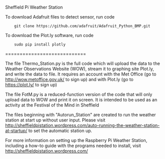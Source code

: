 Sheffield Pi Weather Station

To download Adafruit files to detect sensor, run code 

        git clone https://github.com/adafruit/Adafruit_Python_BMP.git
        
To download the Plot.ly software, run code

        sudo pip install plotly
        
============================

The file Thermo_Station.py is the full code which will upload the data to the Weather Observations Website (WOW), stream it to graphing site Plot.ly, and write the data to file. It requires an account with the Met Office (go to http://wow.metoffice.gov.uk/ to sign up) and with Plot.ly (go to https://plot.ly/ to sign up)

The file FotM.py is a reduced-function version of the code that will only upload data to WOW and print it on screen. It is intended to be used as an activity at the Festival of the Mind in Sheffield

The files beginning with "Autorun_Station" are created to run the weather station at start up without user input. Please visit http://sheffieldpistation.wordpress.com/auto-running-the-weather-station-at-startup/ to set the automatic station up.

For more information on setting up the Raspberry Pi Weather Station, including a how-to guide with the programs needed to install, visit http://sheffieldpistation.wordpress.com/
